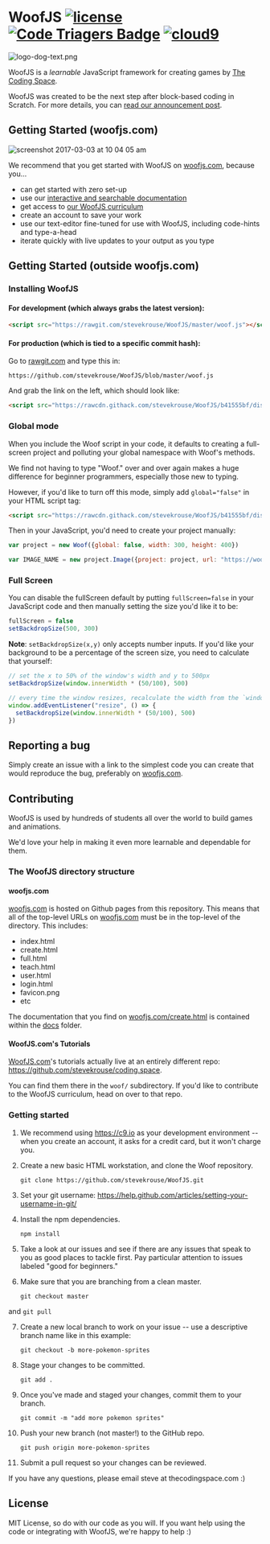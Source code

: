 # WoofJS [![license](https://img.shields.io/github/license/mashape/apistatus.svg)](https://github.com/stevekrouse/WoofJS/blob/master/LICENSE.md) [![Code Triagers Badge](https://www.codetriage.com/stevekrouse/woofjs/badges/users.svg)](https://www.codetriage.com/stevekrouse/woofjs)       [![cloud9](https://img.shields.io/badge/cloud9-open-red.svg)](https://c9.io/auth/github?r=https%3A%2F%2Fc9.io%2Fopen%2F%3Fclone_url%3Dhttps%253A%252F%252Fgithub.com%252Fstevekrouse%252FWoofJS)

<img src="https://woofjs.com/images/logo-dog-text.png" alt="logo-dog-text.png"/>

WoofJS is a *learnable* JavaScript framework for creating games by [The Coding Space](http://thecodingspace.com).

WoofJS was created to be the next step after block-based coding in Scratch. For more details, you can [read our announcement post](https://medium.com/@stevekrouse/woof-d9adf2110fc6).

## Getting Started (woofjs.com)

![screenshot 2017-03-03 at 10 04 05 am](https://cloud.githubusercontent.com/assets/2288939/23556045/1693c70c-fff9-11e6-950b-5e95c7a0112a.png)

We recommend that you get started with WoofJS on [woofjs.com](https://woofjs.com), because you...

  * can get started with zero set-up
  * use our [interactive and searchable documentation](https://woofjs.com/docs)
  * get access to [our WoofJS curriculum](https://coding.space/woof)
  * create an account to save your work
  * use our text-editor fine-tuned for use with WoofJS, including code-hints and type-a-head
  * iterate quickly with live updates to your output as you type


## Getting Started (outside woofjs.com)

### Installing WoofJS

#### For development (which always grabs the latest version):

```html
<script src="https://rawgit.com/stevekrouse/WoofJS/master/woof.js"></script>
```

#### For production (which is tied to a specific commit hash):

Go to [rawgit.com](http://rawgit.com) and type this in:

    https://github.com/stevekrouse/WoofJS/blob/master/woof.js

And grab the link on the left, which should look like:

```html
<script src="https://rawcdn.githack.com/stevekrouse/WoofJS/b41555bf/dist/woof.js"></script>
```

### Global mode

When you include the Woof script in your code, it defaults to creating a full-screen project and polluting your global namespace with Woof's methods.

We find not having to type "Woof." over and over again makes a huge difference for beginner programmers, especially those new to typing.

However, if you'd like to turn off this mode, simply add `global="false"` in your HTML script tag:

```html
<script src="https://rawcdn.githack.com/stevekrouse/WoofJS/b41555bf/dist/woof.js" global="false"></script>
```

Then in your JavaScript, you'd need to create your project manually:

```javascript
var project = new Woof({global: false, width: 300, height: 400})

var IMAGE_NAME = new project.Image({project: project, url: "https://woofjs.com/images/SMJjVCL.png"})
```

### Full Screen

You can disable the fullScreen default by putting `fullScreen=false` in your JavaScript code and then manually setting the size you'd like it to be:

```javascript
fullScreen = false
setBackdropSize(500, 300)
```
**Note**: `setBackdropSize(x,y)` only accepts number inputs. If you'd like your background to be a percentage of the screen size, you need to calculate that yourself:

```javascript
// set the x to 50% of the window's width and y to 500px
setBackdropSize(window.innerWidth * (50/100), 500)

// every time the window resizes, recalculate the width from the `window.innerWidth` property
window.addEventListener("resize", () => {
  setBackdropSize(window.innerWidth * (50/100), 500)
})
```

## Reporting a bug

Simply create an issue with a link to the simplest code you can create that would reproduce the bug, preferably on [woofjs.com](https://woofjs.com).


## Contributing

WoofJS is used by hundreds of students all over the world to build games and animations.

We'd love your help in making it even more learnable and dependable for them.

### The WoofJS directory structure

#### woofjs.com

[woofjs.com](https://woofjs.com) is hosted on Github pages from this repository. This means that all of the top-level URLs on [woofjs.com](https://woofjs.com) must be in the top-level of the directory. This includes:

  * index.html
  * create.html
  * full.html
  * teach.html
  * user.html
  * login.html
  * favicon.png
  * etc

The documentation that you find on [woofjs.com/create.html](https://woofjs.com/create.html) is contained within the [docs](https://github.com/stevekrouse/WoofJS/tree/master/docs) folder.

#### WoofJS.com's Tutorials

[WoofJS.com](https://woofjs.com)'s tutorials actually live at an entirely different repo: https://github.com/stevekrouse/coding.space.

You can find them there in the `woof/` subdirectory. If you'd like to contribute to the WoofJS curriculum, head on over to that repo.

### Getting started

1. We recommend using https://c9.io as your development environment -- when you create an account, it asks for a credit card, but it won't charge you.

2. Create a new basic HTML workstation, and clone the Woof repository.

    ```
    git clone https://github.com/stevekrouse/WoofJS.git
    ```     

3. Set your git username: https://help.github.com/articles/setting-your-username-in-git/
4. Install the npm dependencies.

    ```
    npm install
    ```

5. Take a look at our issues and see if there are any issues that speak to you as good places to tackle first. Pay particular attention to issues labeled "good for beginners."

6. Make sure that you are branching from a clean master.
    ```
    git checkout master
    ```
and
    ```
    git pull
    ```

7. Create a new local branch to work on your issue -- use a descriptive branch name like in this example:

    ```
    git checkout -b more-pokemon-sprites
    ```
    
8. Stage your changes to be committed.
    ```
    git add .
    ```

9. Once you've made and staged your changes, commit them to your branch.
    ```
    git commit -m "add more pokemon sprites"
    ```
    
10. Push your new branch (not master!) to the GitHub repo.
    ```
    git push origin more-pokemon-sprites
    ```
    
11. Submit a pull request so your changes can be reviewed.

If you have any questions, please email steve at thecodingspace.com :)


## License

MIT License, so do with our code as you will. If you want help using the code or integrating with WoofJS, we're happy to help :)
